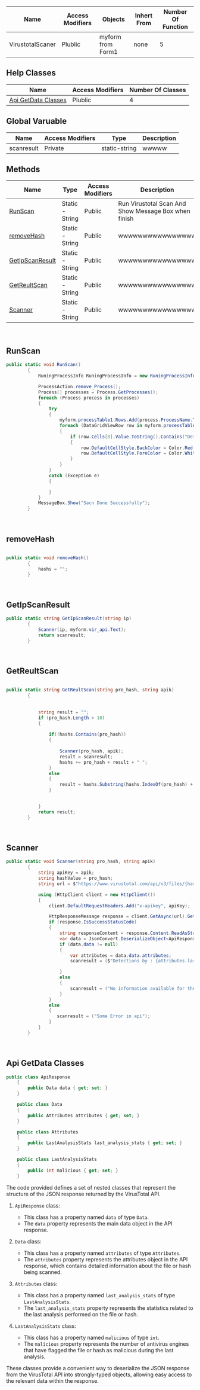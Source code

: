 



| Name | Access Modifiers | Objects | Inhert From | Number Of Function |
| ---- | ---------------- | ------- | ----------- | ------------------ |
| VirustotalScaner |      Plublic     | myform from Form1 |    none     |        5           |


## Help Classes

| Name | Access Modifiers | Number Of Classes |
| ---------------- | ----------- | ------------------ |
| [Api GetData Classes](https://github.com/Ahmed-AL-Maghraby/LIR-Project-Logic-And-Code-Map/blob/main/VirustotalScaner%20Class/README.md#api-getdata-classes) |      Plublic    |        4           |

## Global Varuable

| Name | Access Modifiers | Type | Description |
| -- | -- | -- | -- |
| scanresult | Private |static-string | wwwww |

## Methods


| Name | Type | Access Modifiers | Description |
| ---- | ---- | ---------------- | ----------- |
| [RunScan](https://github.com/Ahmed-AL-Maghraby/LIR-Project-Logic-And-Code-Map/blob/main/VirustotalScaner%20Class/README.md#runscan) | Static - String | Public | Run Virustotal Scan And Show Message Box when finish  |
| [removeHash](https://github.com/Ahmed-AL-Maghraby/LIR-Project-Logic-And-Code-Map/blob/main/VirustotalScaner%20Class/README.md#removehash) | Static - String | Public | wwwwwwwwwwwwwwww |
| [GetIpScanResult](https://github.com/Ahmed-AL-Maghraby/LIR-Project-Logic-And-Code-Map/blob/main/VirustotalScaner%20Class/README.md#getipscanresult) | Static - String | Public | wwwwwwwwwwwwwwww |
| [GetReultScan](https://github.com/Ahmed-AL-Maghraby/LIR-Project-Logic-And-Code-Map/blob/main/VirustotalScaner%20Class/README.md#getreultscan) | Static - String | Public | wwwwwwwwwwwwwwww |
| [Scanner](https://github.com/Ahmed-AL-Maghraby/LIR-Project-Logic-And-Code-Map/blob/main/VirustotalScaner%20Class/README.md#scanner) | Static - String | Public | wwwwwwwwwwwwwwww |



<br>

## RunScan

```c#
public static void RunScan()
        {
            RuningProcessInfo RuningProcessInfo = new RuningProcessInfo();

            ProcessAction.remove_Process();
            Process[] processes = Process.GetProcesses();
            foreach (Process process in processes)
            {
                try
                {
                    myform.processTable1.Rows.Add(process.ProcessName.ToLower(), process.Id, RuningProcessInfo.Parent_process(process.Id), RuningProcessInfo.Process_StartTime(process.Id), RuningProcessInfo.Number_Instances(process.ProcessName), RuningProcessInfo.Process_image_path(process.ProcessName), RuningProcessInfo.P_user_acount(process.ProcessName), RuningProcessInfo.Process_Hash_MD5(RuningProcessInfo.Process_image_path(process.ProcessName)), GetReultScan(RuningProcessInfo.Process_Hash_MD5(RuningProcessInfo.Process_image_path(process.ProcessName)), myform.getapikey()).ToString());
                    foreach (DataGridViewRow row in myform.processTable1.Rows)
                    {
                        if (row.Cells[8].Value.ToString().Contains("Detections") && !(row.Cells[8].Value.ToString().Contains("Detections by : 0")))
                        {
                            row.DefaultCellStyle.BackColor = Color.Red;
                            row.DefaultCellStyle.ForeColor = Color.White;
                        }
                    }
                }
                catch (Exception e)
                {

                }
            }
            MessageBox.Show("Sacn Done Successfully");
        }
```



<br>

## removeHash

```c#

public static void removeHash()
        {
            hashs = "";
        }

```





<br>

## GetIpScanResult

```c#
public static string GetIpScanResult(string ip)
        {
            Scanner(ip, myform.vir_api.Text);
            return scanresult;
        }
```








<br>

## GetReultScan

```c#

public static string GetReultScan(string pro_hash, string apik)
        {
           
            
            string result = "";
            if (pro_hash.Length > 10)
            {
                
                if(!hashs.Contains(pro_hash))
                {
                        
                    Scanner(pro_hash, apik);
                    result = scanresult;
                    hashs += pro_hash + result + " ";
                }
                else
                {
                    result = hashs.Substring(hashs.IndexOf(pro_hash) + 32 ,18);
                }
                

            }
            return result;
        }


```








<br>

## Scanner

```c#
public static void Scanner(string pro_hash, string apik)
        {
            string apiKey = apik;
            string hashValue = pro_hash;
            string url = $"https://www.virustotal.com/api/v3/files/{hashValue}";

            using (HttpClient client = new HttpClient())
            {
                client.DefaultRequestHeaders.Add("x-apikey", apiKey);

                HttpResponseMessage response = client.GetAsync(url).GetAwaiter().GetResult();
                if (response.IsSuccessStatusCode)
                {
                    string responseContent = response.Content.ReadAsStringAsync().GetAwaiter().GetResult();
                    var data = JsonConvert.DeserializeObject<ApiResponse>(responseContent);
                    if (data.data != null)
                    {
                        var attributes = data.data.attributes;
                        scanresult = ($"Detections by : {attributes.last_analysis_stats.malicious}");

                    }
                    else
                    {
                        scanresult = ("No information available for the hash.");
                    }
                }
                else
                {
                   scanresult = ("Some Error in api");
                }
            }
        }
```






<br>

## Api GetData Classes

```c#
public class ApiResponse
    {
        public Data data { get; set; }
    }

    public class Data
    {
        public Attributes attributes { get; set; }
    }

    public class Attributes
    {
        public LastAnalysisStats last_analysis_stats { get; set; }
    }

    public class LastAnalysisStats
    {
        public int malicious { get; set; }
    }
```
The code provided defines a set of nested classes that represent the structure of the JSON response returned by the VirusTotal API.

1. `ApiResponse` class:
   - This class has a property named `data` of type `Data`.
   - The `data` property represents the main data object in the API response.

2. `Data` class:
   - This class has a property named `attributes` of type `Attributes`.
   - The `attributes` property represents the attributes object in the API response, which contains detailed information about the file or hash being scanned.

3. `Attributes` class:
   - This class has a property named `last_analysis_stats` of type `LastAnalysisStats`.
   - The `last_analysis_stats` property represents the statistics related to the last analysis performed on the file or hash.

4. `LastAnalysisStats` class:
   - This class has a property named `malicious` of type `int`.
   - The `malicious` property represents the number of antivirus engines that have flagged the file or hash as malicious during the last analysis.

These classes provide a convenient way to deserialize the JSON response from the VirusTotal API into strongly-typed objects, allowing easy access to the relevant data within the response.

